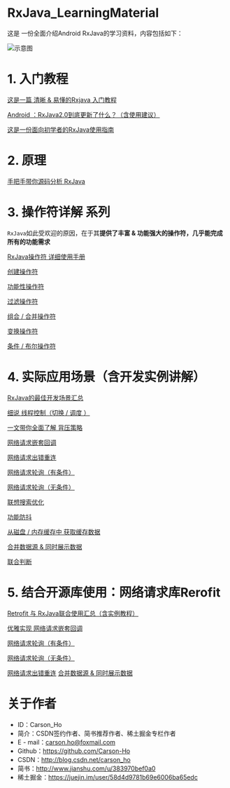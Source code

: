 # RxJava_LearningMaterial
这是 一份全面介绍Android RxJava的学习资料，内容包括如下：

![示意图](https://upload-images.jianshu.io/upload_images/944365-87720d60a23e704d.png?imageMogr2/auto-orient/strip%7CimageView2/2/w/1240)

# 1. 入门教程
[这是一篇 清晰 & 易懂的Rxjava 入门教程](http://blog.csdn.net/carson_ho/article/details/78179340)

[Android ：RxJava2.0到底更新了什么？（含使用建议）](http://blog.csdn.net/carson_ho/article/details/79157408)

[这是一份面向初学者的RxJava使用指南](http://blog.csdn.net/carson_ho/article/details/79168602)


# 2. 原理

 [手把手带你源码分析 RxJava](http://blog.csdn.net/carson_ho/article/details/79168523)
 
 
 
# 3. 操作符详解 系列
`RxJava`如此受欢迎的原因，在于其**提供了丰富 & 功能强大的操作符，几乎能完成所有的功能需求**

[ RxJava操作符 详细使用手册](http://blog.csdn.net/carson_ho/article/details/79191327)

[ 创建操作符](http://blog.csdn.net/carson_ho/article/details/78246732)

[功能性操作符](http://blog.csdn.net/carson_ho/article/details/78537277)

[过滤操作符](http://blog.csdn.net/carson_ho/article/details/78683064)

[组合 / 合并操作符](http://blog.csdn.net/carson_ho/article/details/78455349)

[ 变换操作符](http://blog.csdn.net/carson_ho/article/details/78315437)

[条件 / 布尔操作符](http://blog.csdn.net/carson_ho/article/details/78949306)
 
# 4. 实际应用场景（含开发实例讲解）

[RxJava的最佳开发场景汇总](http://blog.csdn.net/carson_ho/article/details/79168723)

[细说 线程控制（切换 / 调度 ）](https://www.jianshu.com/p/5225b2baaecd)

[一文带你全面了解 背压策略](http://blog.csdn.net/carson_ho/article/details/79081407)

[网络请求嵌套回调](http://blog.csdn.net/carson_ho/article/details/78315696)

[网络请求出错重连](http://blog.csdn.net/carson_ho/article/details/78651602)

[网络请求轮询（有条件）](http://blog.csdn.net/carson_ho/article/details/78558790)

[网络请求轮询（无条件）](http://blog.csdn.net/carson_ho/article/details/78256466)

[联想搜索优化](http://blog.csdn.net/carson_ho/article/details/78849661)

[功能防抖](http://blog.csdn.net/carson_ho/article/details/78849689)

[从磁盘 / 内存缓存中 获取缓存数据](http://blog.csdn.net/carson_ho/article/details/78455449)

[合并数据源 & 同时展示数据](http://blog.csdn.net/carson_ho/article/details/78455544)

[联合判断](http://blog.csdn.net/carson_ho/article/details/78455624)

# 5. 结合开源库使用：网络请求库Rerofit

[Retrofit 与 RxJava联合使用汇总（含实例教程）](http://blog.csdn.net/carson_ho/article/details/79125101)

[优雅实现 网络请求嵌套回调](http://blog.csdn.net/carson_ho/article/details/78315696)

[网络请求轮询（有条件）](http://blog.csdn.net/carson_ho/article/details/78558790)

[网络请求轮询（无条件）](http://blog.csdn.net/carson_ho/article/details/78256466)

[网络请求出错重连](http://blog.csdn.net/carson_ho/article/details/78651602)
[合并数据源 & 同时展示数据](http://blog.csdn.net/carson_ho/article/details/78455544)

# 关于作者
- ID：Carson_Ho
- 简介：CSDN签约作者、简书推荐作者、稀土掘金专栏作者
- E - mail：carson.ho@foxmail.com
- Github：https://github.com/Carson-Ho
- CSDN：http://blog.csdn.net/carson_ho
- 简书：http://www.jianshu.com/u/383970bef0a0
- 稀土掘金：https://juejin.im/user/58d4d9781b69e6006ba65edc
